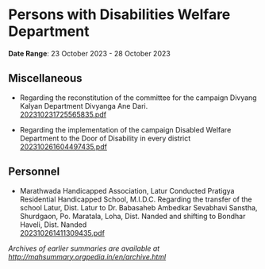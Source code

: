 # Persons with Disabilities Welfare Department

**Date Range**: 23 October 2023 - 28 October 2023


## Miscellaneous
- Regarding the reconstitution of the committee for the campaign Divyang Kalyan Department Divyanga Ane Dari.\
  [202310231725565835.pdf](https://gr.maharashtra.gov.in/Site/Upload/Government%20Resolutions/English/202310231725565835.pdf)

- Regarding the implementation of the campaign Disabled Welfare Department to the Door of Disability in every district\
  [202310261604497435.pdf](https://gr.maharashtra.gov.in/Site/Upload/Government%20Resolutions/English/202310261604497435.pdf)

## Personnel
- Marathwada Handicapped Association, Latur Conducted Pratigya Residential Handicapped School, M.I.D.C. Regarding the transfer of the school Latur, Dist. Latur to Dr. Babasaheb Ambedkar Sevabhavi Sanstha, Shurdgaon, Po. Maratala, Loha, Dist. Nanded and shifting to Bondhar Haveli, Dist. Nanded\
  [202310261411309435.pdf](https://gr.maharashtra.gov.in/Site/Upload/Government%20Resolutions/English/202310261411309435.pdf)


*Archives of earlier summaries are available at http://mahsummary.orgpedia.in/en/archive.html*